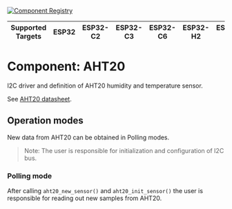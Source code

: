 [![Component Registry](https://components.espressif.com/components/espressif/aht20/badge.svg)](https://components.espressif.com/components/espressif/aht20)

| Supported Targets | ESP32 | ESP32-C2 | ESP32-C3 | ESP32-C6 | ESP32-H2 | ESP32-S2 | ESP32-S3 |
| ----------------- | ----- | -------- | -------- | -------- | -------- | -------- | -------- |

# Component: AHT20
I2C driver and definition of AHT20 humidity and temperature sensor.

See [AHT20 datasheet](http://www.aosong.com/en/products-32.html).

## Operation modes
New data from AHT20 can be obtained in Polling modes.

> Note: The user is responsible for initialization and configuration of I2C bus.

### Polling mode
After calling `aht20_new_sensor()` and `aht20_init_sensor()` the user is responsible for reading out new samples from AHT20.